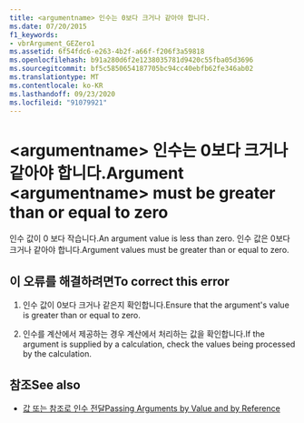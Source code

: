 ```yaml
---
title: <argumentname> 인수는 0보다 크거나 같아야 합니다.
ms.date: 07/20/2015
f1_keywords:
- vbrArgument_GEZero1
ms.assetid: 6f54fdc6-e263-4b2f-a66f-f206f3a59818
ms.openlocfilehash: b91a280d6f2e1238035781d9420c55fba05d3696
ms.sourcegitcommit: bf5c5850654187705bc94cc40ebfb62fe346ab02
ms.translationtype: MT
ms.contentlocale: ko-KR
ms.lasthandoff: 09/23/2020
ms.locfileid: "91079921"
---
```

# <a name="argument-argumentname-must-be-greater-than-or-equal-to-zero"></a><span data-ttu-id="8e18b-102">\<argumentname> 인수는 0보다 크거나 같아야 합니다.</span><span class="sxs-lookup"><span data-stu-id="8e18b-102">Argument \<argumentname> must be greater than or equal to zero</span></span>

<span data-ttu-id="8e18b-103">인수 값이 0 보다 작습니다.</span><span class="sxs-lookup"><span data-stu-id="8e18b-103">An argument value is less than zero.</span></span> <span data-ttu-id="8e18b-104">인수 값은 0보다 크거나 같아야 합니다.</span><span class="sxs-lookup"><span data-stu-id="8e18b-104">Argument values must be greater than or equal to zero.</span></span>  
  
## <a name="to-correct-this-error"></a><span data-ttu-id="8e18b-105">이 오류를 해결하려면</span><span class="sxs-lookup"><span data-stu-id="8e18b-105">To correct this error</span></span>  
  
1. <span data-ttu-id="8e18b-106">인수 값이 0보다 크거나 같은지 확인합니다.</span><span class="sxs-lookup"><span data-stu-id="8e18b-106">Ensure that the argument's value is greater than or equal to zero.</span></span>  
  
2. <span data-ttu-id="8e18b-107">인수를 계산에서 제공하는 경우 계산에서 처리하는 값을 확인합니다.</span><span class="sxs-lookup"><span data-stu-id="8e18b-107">If the argument is supplied by a calculation, check the values being processed by the calculation.</span></span>  
  
## <a name="see-also"></a><span data-ttu-id="8e18b-108">참조</span><span class="sxs-lookup"><span data-stu-id="8e18b-108">See also</span></span>

- [<span data-ttu-id="8e18b-109">값 또는 참조로 인수 전달</span><span class="sxs-lookup"><span data-stu-id="8e18b-109">Passing Arguments by Value and by Reference</span></span>](../programming-guide/language-features/procedures/passing-arguments-by-value-and-by-reference.md)
